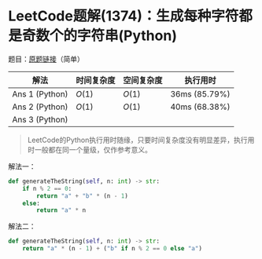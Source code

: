 # LeetCode题解(1374)：生成每种字符都是奇数个的字符串(Python)

题目：[原题链接](https://leetcode-cn.com/problems/generate-a-string-with-characters-that-have-odd-counts/)（简单）

| 解法           | 时间复杂度 | 空间复杂度 | 执行用时      |
| -------------- | ---------- | ---------- | ------------- |
| Ans 1 (Python) | $O(1)$     | $O(1)$     | 36ms (85.79%) |
| Ans 2 (Python) | $O(1)$     | $O(1)$     | 40ms (68.38%) |
| Ans 3 (Python) |            |            |               |

>  LeetCode的Python执行用时随缘，只要时间复杂度没有明显差异，执行用时一般都在同一个量级，仅作参考意义。

解法一：

```python
def generateTheString(self, n: int) -> str:
    if n % 2 == 0:
        return "a" + "b" * (n - 1)
    else:
        return "a" * n
```

解法二：

```python
def generateTheString(self, n: int) -> str:
    return "a" * (n - 1) + ("b" if n % 2 == 0 else "a")
```